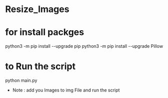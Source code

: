 # Resize_Images
# for install packges
python3 -m pip install --upgrade pip
python3 -m pip install --upgrade Pillow

# to Run the script
python main.py

* Note : add you Images to img File and run the script
